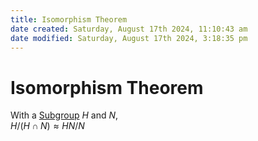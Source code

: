 ```yaml
---  
title: Isomorphism Theorem  
date created: Saturday, August 17th 2024, 11:10:43 am  
date modified: Saturday, August 17th 2024, 3:18:35 pm  
---  
```

# Isomorphism Theorem  
With a [Subgroup](../Groups/Subgroup.md) $H$ and $N$,  
$H/(H\cap N)\approx HN/N$  
  
  
